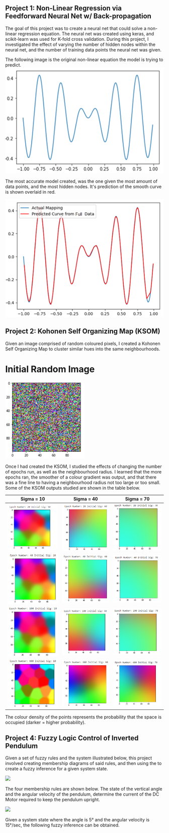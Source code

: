 ## Project 1: Non-Linear Regression via Feedforward Neural Net w/ Back-propagation
The goal of this project was to create a neural net that could solve a non-linear regression equation. The neural net was created using keras, and scikit-learn was used for K-fold cross validation. During this project, I investigated the effect of varying the number of hidden nodes within the neural net, and the number of training data points the neural net was given.

The following image is the original non-linear equation the model is trying to predict. 
![](media/NLEqn.PNG)

The most accurate model created, was the one given the most amount of data points, and the most hidden nodes. It's prediction of the smooth curve is shown overlaid in red.

![](media/model.PNG)

## Project 2: Kohonen Self Organizing Map (KSOM)

Given an image comprised of random coloured pixels, I created a Kohonen Self Organizing Map to cluster similar hues into the same neighbourhoods. 
# Initial Random Image
![](media/original.PNG)


Once I had created the KSOM, I studied the effects of changing the number of epochs run, as well as the neighbourhood radius. I learned that the more epochs ran, the smoother of a colour gradient was output, and that there was a fine line to having a neighbourhood radius not too large or too small. 
Some of the KSOM outputs studied are shown in the table below.


| Sigma = 10  | Sigma = 40|Sigma = 70|
| :-------------: |:---------------------------:|:-:|
|![](media/2010.PNG) |![](media/2040.PNG) |![](media/2070.PNG) |
|![](media/4010.PNG) |![](media/4040.PNG) |![](media/4070.PNG) |
|![](media/10010.PNG)|![](media/10040.PNG)|![](media/10070.PNG)|
|![](media/60010.PNG)|![](media/60040.PNG)|![](media/60070.PNG)|


The colour density of the points represents the probability that the space is occupied (darker = higher probability).

## Project 4: Fuzzy Logic Control of Inverted Pendulum
Given a set of fuzzy rules and the system illustrated below, this project involved creating membership diagrams of said rules, and then using the to create a fuzzy inference for a given system state. 

![](media/system.PNG)

The four membership rules are shown below. The state of the vertical angle and the angular velocity of the pendulum, determine the current of the DC Motor required to keep the pendulum upright.

![](media/membership.PNG)

Given a system state where the angle is 5° and the angular velocity is 15°/sec, the following fuzzy inference can be obtained.





